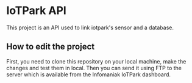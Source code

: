 # IoTPark API

This project is an API used to link iotpark's sensor and a database.

## How to edit the project
First, you need to clone this repository on your local machine, make the changes and test them in local. Then you can send it using FTP to the server which is available from the Infomaniak IoTPark dashboard.
